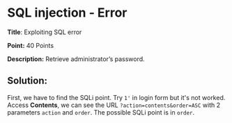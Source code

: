 # SQL injection - Error

**Title**: Exploiting SQL error

**Point:** 40 Points

**Description:** Retrieve administrator’s password.

## Solution:

First, we have to find the SQLi point. Try `1'` in login form but it's not worked. Access **Contents**, we can see the URL `?action=contents&order=ASC` with 2 parameters `action` and `order`. The possible SQLi point is in `order`.



